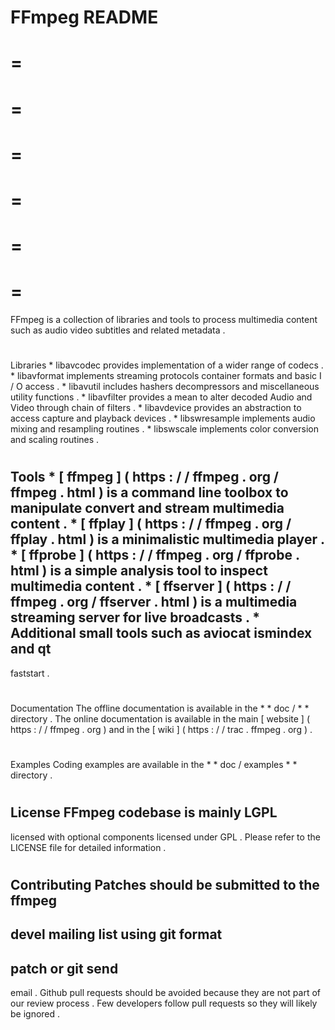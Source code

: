 FFmpeg
README
=
=
=
=
=
=
=
=
=
=
=
=
=
FFmpeg
is
a
collection
of
libraries
and
tools
to
process
multimedia
content
such
as
audio
video
subtitles
and
related
metadata
.
#
#
Libraries
*
libavcodec
provides
implementation
of
a
wider
range
of
codecs
.
*
libavformat
implements
streaming
protocols
container
formats
and
basic
I
/
O
access
.
*
libavutil
includes
hashers
decompressors
and
miscellaneous
utility
functions
.
*
libavfilter
provides
a
mean
to
alter
decoded
Audio
and
Video
through
chain
of
filters
.
*
libavdevice
provides
an
abstraction
to
access
capture
and
playback
devices
.
*
libswresample
implements
audio
mixing
and
resampling
routines
.
*
libswscale
implements
color
conversion
and
scaling
routines
.
#
#
Tools
*
[
ffmpeg
]
(
https
:
/
/
ffmpeg
.
org
/
ffmpeg
.
html
)
is
a
command
line
toolbox
to
manipulate
convert
and
stream
multimedia
content
.
*
[
ffplay
]
(
https
:
/
/
ffmpeg
.
org
/
ffplay
.
html
)
is
a
minimalistic
multimedia
player
.
*
[
ffprobe
]
(
https
:
/
/
ffmpeg
.
org
/
ffprobe
.
html
)
is
a
simple
analysis
tool
to
inspect
multimedia
content
.
*
[
ffserver
]
(
https
:
/
/
ffmpeg
.
org
/
ffserver
.
html
)
is
a
multimedia
streaming
server
for
live
broadcasts
.
*
Additional
small
tools
such
as
aviocat
ismindex
and
qt
-
faststart
.
#
#
Documentation
The
offline
documentation
is
available
in
the
*
*
doc
/
*
*
directory
.
The
online
documentation
is
available
in
the
main
[
website
]
(
https
:
/
/
ffmpeg
.
org
)
and
in
the
[
wiki
]
(
https
:
/
/
trac
.
ffmpeg
.
org
)
.
#
#
#
Examples
Coding
examples
are
available
in
the
*
*
doc
/
examples
*
*
directory
.
#
#
License
FFmpeg
codebase
is
mainly
LGPL
-
licensed
with
optional
components
licensed
under
GPL
.
Please
refer
to
the
LICENSE
file
for
detailed
information
.
#
#
Contributing
Patches
should
be
submitted
to
the
ffmpeg
-
devel
mailing
list
using
git
format
-
patch
or
git
send
-
email
.
Github
pull
requests
should
be
avoided
because
they
are
not
part
of
our
review
process
.
Few
developers
follow
pull
requests
so
they
will
likely
be
ignored
.
